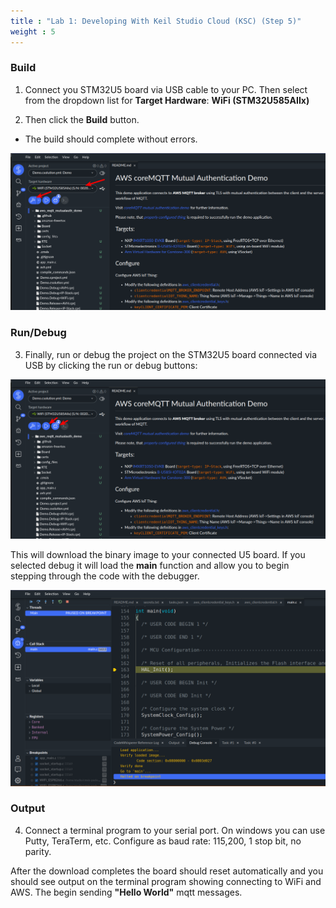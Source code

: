 ```yaml
---
title : "Lab 1: Developing With Keil Studio Cloud (KSC) (Step 5)"
weight : 5
---
```


### Build

1. Connect you STM32U5 board via USB cable to your PC. Then select from the dropdown list for **Target Hardware**: **WiFi (STM32U585AIIx)**

2. Then click the **Build** button.

- The build should complete without errors.

![build u5](/static/build_u5.png)

### Run/Debug

3. Finally, run or debug the project on the STM32U5 board connected via USB by clicking the run or debug buttons:

![run u5](/static/run_u5.png)

This will download the binary image to your connected U5 board. If you selected debug it will load the **main** function and allow you to begin stepping through the code with the debugger.

![debug u5](/static/debug_u5.png)

### Output

4. Connect a terminal program to your serial port. On windows you can use Putty, TeraTerm, etc. Configure as baud rate: 115,200, 1 stop bit, no parity.

After the download completes the board should reset automatically and you should see output on the terminal program showing connecting to WiFi and AWS. The begin sending **"Hello World"** mqtt messages.
